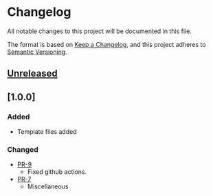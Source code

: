 # Changelog

All notable changes to this project will be documented in this file.

The format is based on [Keep a Changelog],
and this project adheres to [Semantic Versioning].

## [Unreleased]

## [1.0.0]

### Added

* Template files added

### Changed
* [PR-9](https://github.com/itk-dev/drupal-11-template/pull/9)
    - Fixed github actions.
* [PR-7](https://github.com/itk-dev/drupal-11-template/pull/7)
    - Miscellaneous

[Keep a Changelog]: https://keepachangelog.com/en/1.1.0/
[Semantic Versioning]: https://semver.org/spec/v2.0.0.html
[Unreleased]: https://github.com/itk-dev/drupal-11-template/compare/main...develop
